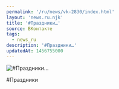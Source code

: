 ```yaml
---
permalink: '/ru/news/vk-2830/index.html'
layout: 'news.ru.njk'
title: '#Праздники…'
source: ВКонтакте
tags:
  - news_ru
description: '#Праздники…'
updatedAt: 1456755000
---
```

![#Праздники…](https://sun9-36.userapi.com/impf/c631921/v631921484/1602e/mRT7w7eO6jA.jpg?size=1280x720&quality=96&sign=7a343920d787513835e473e76f12cf2f&c_uniq_tag=ATlsTAal_E3pkiyyAiAoh9rlzZvHypAu4JvysXXb5KY&type=album)

#Праздники
